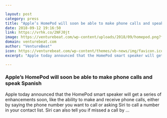 ```yaml
---

layout: post
category: press
title: "Apple’s HomePod will soon be able to make phone calls and speak Spanish"
date: 2018-09-12 19:16:50
link: https://vrhk.co/2NFJ0jt
image: https://venturebeat.com/wp-content/uploads/2018/09/homepod.png?fit=1200%2C669&strip=all
domain: venturebeat.com
author: "VentureBeat"
icon: https://venturebeat.com/wp-content/themes/vb-news/img/favicon.ico
excerpt: "Apple today announced that the HomePod smart speaker will get a series of enhancements soon, like the ability to make and receive phone calls, either by saying the phone number you want to call or asking Siri to call a number in your contact list. Siri can also tell you if missed a call by …"

---
```


### Apple’s HomePod will soon be able to make phone calls and speak Spanish

Apple today announced that the HomePod smart speaker will get a series of enhancements soon, like the ability to make and receive phone calls, either by saying the phone number you want to call or asking Siri to call a number in your contact list. Siri can also tell you if missed a call by …
